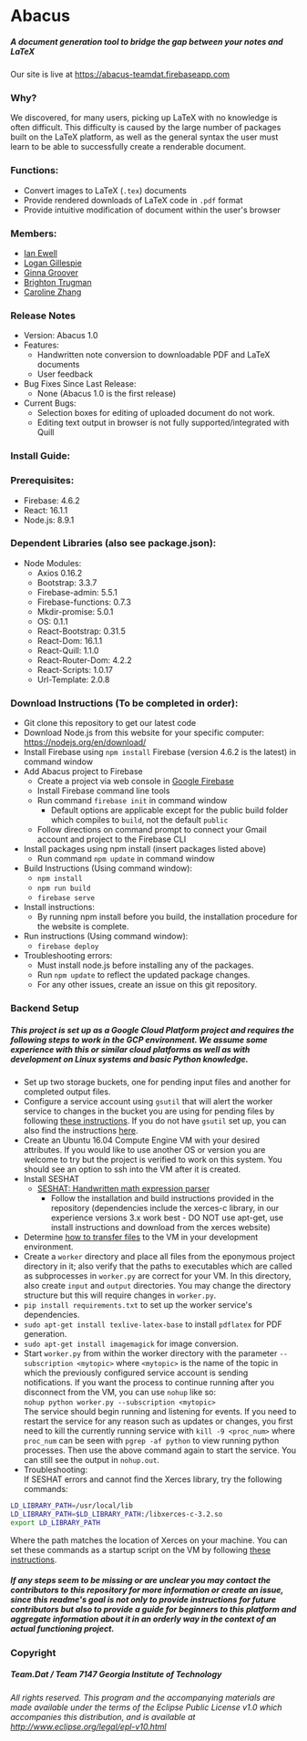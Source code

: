 # Abacus
##### A document generation tool to bridge the gap between your notes and LaTeX
Our site is live at https://abacus-teamdat.firebaseapp.com

### Why?
We discovered, for many users, picking up LaTeX with no knowledge
is often difficult. This difficulty is caused by the
large number of packages built on the LaTeX platform, as well
as the general syntax the user must learn to be able to successfully
create a renderable document.

### Functions:
* Convert images to LaTeX (`.tex`) documents
* Provide rendered downloads of LaTeX code in `.pdf` format
* Provide intuitive modification of document within the user's browser

### Members:
* [Ian Ewell](https://github.com/iewell)
* [Logan Gillespie](https://github.com/logancgillespie)
* [Ginna Groover](https://github.com/ggroover)
* [Brighton Trugman](https://github.com/brightont)
* [Caroline Zhang](https://github.com/czhang363)

### Release Notes
* Version: Abacus 1.0
* Features:
  * Handwritten note conversion to downloadable PDF and LaTeX documents
  * User feedback
* Bug Fixes Since Last Release:
  * None (Abacus 1.0 is the first release)
* Current Bugs:
  * Selection boxes for editing of uploaded document do not work.
  * Editing text output in browser is not fully supported/integrated with Quill

### Install Guide:
### Prerequisites:
  * Firebase: 4.6.2
  * React: 16.1.1
  * Node.js: 8.9.1
### Dependent Libraries (also see package.json):
  * Node Modules:
    * Axios 0.16.2
    * Bootstrap: 3.3.7
    * Firebase-admin: 5.5.1
    * Firebase-functions: 0.7.3
    * Mkdir-promise: 5.0.1
    * OS: 0.1.1
    * React-Bootstrap: 0.31.5
    * React-Dom: 16.1.1
    * React-Quill: 1.1.0
    * React-Router-Dom: 4.2.2
    * React-Scripts: 1.0.17
    * Url-Template: 2.0.8

### Download Instructions (To be completed in order):
 * Git clone this repository to get our latest code
 * Download Node.js from this website for your specific computer: https://nodejs.org/en/download/
 * Install Firebase using `npm install` Firebase (version 4.6.2 is the latest) in command window
 * Add Abacus project to Firebase
   * Create a project via web console in [Google Firebase](https://firebase.google.com/)
   * Install Firebase command line tools
   * Run command `firebase init` in command window
        * Default options are applicable except for the public build folder which compiles to `build`, not the default `public`
   * Follow directions on command prompt to connect your Gmail account and project to the Firebase CLI
 * Install packages using npm install (insert packages listed above)
   * Run command `npm update` in command window
 * Build Instructions (Using command window):
   * `npm install`
   * `npm run build`
   * `firebase serve`
 * Install instructions:
   * By running npm install before you build, the installation procedure for the website is complete.
 * Run instructions (Using command window):
   * `firebase deploy`
 * Troubleshooting errors:
   * Must install node.js before installing any of the packages.
   * Run `npm update` to reflect the updated package changes.
   * For any other issues, create an issue on this git repository.

### Backend Setup
##### This project is set up as a Google Cloud Platform project and requires the following steps to work in the GCP environment. We assume some experience with this or similar cloud platforms as well as with development on Linux systems and basic Python knowledge.
* Set up two storage buckets, one for pending input files and another for completed output files.
* Configure a service account using `gsutil` that will alert the worker service to changes in the bucket you are using for pending files by following [these instructions](https://cloud.google.com/solutions/media-processing-pub-sub-compute-engine#creating-sa). If you do not have `gsutil` set up, you can also find the instructions [here](https://cloud.google.com/sdk/docs/#deb).
* Create an Ubuntu 16.04 Compute Engine VM with your desired attributes. If you would like to use another OS or version you are welcome to try but the project is verified to work on this system. You should see an option to ssh into the VM after it is created.
* Install SESHAT
  * [SESHAT: Handwritten math expression parser](https://github.com/falvaro/seshat)
    * Follow the installation and build instructions provided in the repository (dependencies include the xerces-c library, in our experience versions 3.x work best - DO NOT use apt-get, use install instructions and download from the xerces website)
* Determine [how to transfer files](https://cloud.google.com/compute/docs/instances/transfer-files) to the VM in your development environment.
* Create a `worker` directory and place all files from the eponymous project directory in it; also verify that the paths to executables which are called as subprocesses in `worker.py` are correct for your VM. In this directory, also create `input` and `output` directories. You may change the directory structure but this will require changes in `worker.py`.
* `pip install requirements.txt` to set up the worker service's dependencies.
* `sudo apt-get install texlive-latex-base` to install `pdflatex` for PDF generation.
* `sudo apt-get install imagemagick` for image conversion.
* Start `worker.py` from within the worker directory with the parameter `--subscription <mytopic>` where `<mytopic>` is the name of the topic in which the previously configured service account is sending notifications. If you want the process to continue running after you disconnect from the VM, you can use `nohup` like so:  
`nohup python worker.py --subscription <mytopic>`  
The service should begin running and listening for events. If you need to restart the service for any reason such as updates or changes, you first need to kill the currently running service with `kill -9 <proc_num>` where `proc_num` can be seen with `pgrep -af python` to view running python processes. Then use the above command again to start the service. You can still see the output in `nohup.out`.
* Troubleshooting:   
If SESHAT errors and cannot find the Xerces library, try the following commands:  
```bash
LD_LIBRARY_PATH=/usr/local/lib
LD_LIBRARY_PATH=$LD_LIBRARY_PATH:/libxerces-c-3.2.so
export LD_LIBRARY_PATH
```   
Where the path matches the location of Xerces on your machine. You can set these commands as a startup script on the VM by following [these instructions](https://cloud.google.com/compute/docs/startupscript).   

##### If any steps seem to be missing or are unclear you may contact the contributors to this repository for more information or create an issue, since this readme's goal is not only to provide instructions for future contributors but also to provide a guide for beginners to this platform and aggregate information about it in an orderly way in the context of an actual functioning project.  

### Copyright
##### Team.Dat / Team 7147 Georgia Institute of Technology
###### All rights reserved. This program and the accompanying materials are made available under the terms of the Eclipse Public License v1.0 which accompanies this distribution, and is available at http://www.eclipse.org/legal/epl-v10.html